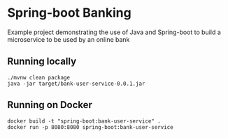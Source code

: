 # Spring-boot Banking
Example project demonstrating the use of Java and Spring-boot to build a microservice to be used by an online bank

## Running locally
```
./mvnw clean package
java -jar target/bank-user-service-0.0.1.jar
```

## Running on Docker
```
docker build -t "spring-boot:bank-user-service" .
docker run -p 8080:8080 spring-boot:bank-user-service
```
